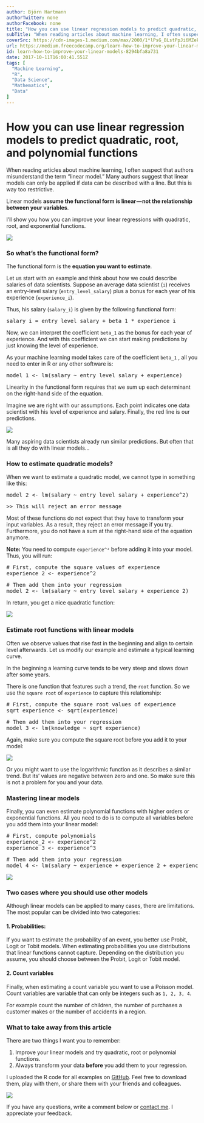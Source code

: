 ```yaml
---
author: Björn Hartmann
authorTwitter: none
authorFacebook: none
title: "How you can use linear regression models to predict quadratic, root, and polynomial functions"
subTitle: "When reading articles about machine learning, I often suspect that authors misunderstand the term “linear model.” Many authors suggest th..."
coverSrc: https://cdn-images-1.medium.com/max/2000/1*lPsG_BLstPpJi6MZekn7-g.png
url: https://medium.freecodecamp.org/learn-how-to-improve-your-linear-models-8294bfa8a731
id: learn-how-to-improve-your-linear-models-8294bfa8a731
date: 2017-10-11T16:00:41.551Z
tags: [
  "Machine Learning",
  "R",
  "Data Science",
  "Mathematics",
  "Data"
]
---
```

# How you can use linear regression models to predict quadratic, root, and polynomial functions

When reading articles about machine learning, I often suspect that authors misunderstand the term “linear model.” Many authors suggest that linear models can only be applied if data can be described with a line. But this is way too restrictive.

Linear models **assume the functional form is linear — not the relationship between your variables**.

I’ll show you how you can improve your linear regressions with quadratic, root, and exponential functions.







![](https://cdn-images-1.medium.com/max/2000/1*lPsG_BLstPpJi6MZekn7-g.png)







### So what’s the functional form?

The functional form is the **equation you want to estimate**.

Let us start with an example and think about how we could describe salaries of data scientists. Suppose an average data scientist (`i`) receives an entry-level salary (`entry_level_salary`) plus a bonus for each year of his experience (`experience_i`).

Thus, his salary (`salary_i`) is given by the following functional form:

<pre name="be0a" id="be0a" class="graf graf--pre graf-after--p">salary_i = entry_level_salary + beta_1 * experience_i</pre>

Now, we can interpret the coefficient `beta_1` as the bonus for each year of experience. And with this coefficient we can start making predictions by just knowing the level of experience.

As your machine learning model takes care of the coefficient `beta_1` , all you need to enter in R or any other software is:

<pre name="b69c" id="b69c" class="graf graf--pre graf-after--p">model_1 <- lm(salary ~ entry_level_salary + experience)</pre>

Linearity in the functional form requires that we sum up each determinant on the right-hand side of the equation.

Imagine we are right with our assumptions. Each point indicates one data scientist with his level of experience and salary. Finally, the red line is our predictions.



![](https://cdn-images-1.medium.com/max/1600/1*smYWEdNpg8P5G7Ec7JZPeg.png)



Many aspiring data scientists already run similar predictions. But often that is all they do with linear models…

### How to estimate quadratic models?

When we want to estimate a quadratic model, we cannot type in something like this:

<pre name="ebea" id="ebea" class="graf graf--pre graf-after--p">model_2 <- lm(salary ~ entry_level_salary + experience^2)</pre>

<pre name="20ac" id="20ac" class="graf graf--pre graf-after--pre">>> This will reject an error message</pre>

Most of these functions do not expect that they have to transform your input variables. As a result, they reject an error message if you try. Furthermore, you do not have a sum at the right-hand side of the equation anymore.

**Note:** You need to compute `experience^²` before adding it into your model. Thus, you will run:

<pre name="4332" id="4332" class="graf graf--pre graf-after--p"># First, compute the square values of experience  
experience_2 <- experience^2</pre>

<pre name="6e75" id="6e75" class="graf graf--pre graf-after--pre"># Then add them into your regression  
model_2 <- lm(salary ~ entry_level_salary + experience_2)</pre>

In return, you get a nice quadratic function:



![](https://cdn-images-1.medium.com/max/1600/1*0pBh3H0KPRGXFcBRg2GPMg.png)



### Estimate root functions with linear models

Often we observe values that rise fast in the beginning and align to certain level afterwards. Let us modify our example and estimate a typical learning curve.

In the beginning a learning curve tends to be very steep and slows down after some years.

There is one function that features such a trend, the `root` function. So we use the `square root` of `experience` to capture this relationship:

<pre name="037f" id="037f" class="graf graf--pre graf-after--p"># First, compute the square root values of experience  
sqrt_experience <- sqrt(experience)</pre>

<pre name="d1e3" id="d1e3" class="graf graf--pre graf-after--pre"># Then add them into your regression  
model_3 <- lm(knowledge ~ sqrt_experience)</pre>

Again, make sure you compute the square root before you add it to your model:



![](https://cdn-images-1.medium.com/max/1600/1*nhfoQaEJrLoVuK07Dr8ADg.png)



Or you might want to use the logarithmic function as it describes a similar trend. But its’ values are negative between zero and one. So make sure this is not a problem for you and your data.

### Mastering linear models

Finally, you can even estimate polynomial functions with higher orders or exponential functions. All you need to do is to compute all variables before you add them into your linear model:

<pre name="1bb4" id="1bb4" class="graf graf--pre graf-after--p"># First, compute polynomials  
experience_2 <- experience^2  
experience_3 <- experience^3</pre>

<pre name="ba1e" id="ba1e" class="graf graf--pre graf-after--pre"># Then add them into your regression  
model_4 <- lm(salary ~ experience + experience_2 + experience_3)</pre>



![](https://cdn-images-1.medium.com/max/1600/1*GsSExG8KXYBd6rk7assRTQ.png)



### Two cases where you should use other models

Although linear models can be applied to many cases, there are limitations. The most popular can be divided into two categories:

#### 1\. Probabilities:

If you want to estimate the probability of an event, you better use Probit, Logit or Tobit models. When estimating probabilities you use distributions that linear functions cannot capture. Depending on the distribution you assume, you should choose between the Probit, Logit or Tobit model.

#### 2\. Count variables

Finally, when estimating a count variable you want to use a Poisson model. Count variables are variable that can only be integers such as `1, 2, 3, 4`.

For example count the number of children, the number of purchases a customer makes or the number of accidents in a region.

### What to take away from this article

There are two things I want you to remember:

1.  Improve your linear models and try quadratic, root or polynomial functions.
2.  Always transform your data **before** you add them to your regression.

I uploaded the R code for all examples on [GitHub](https://github.com/bjoernhartmann/examples_linear_models). Feel free to download them, play with them, or share them with your friends and colleagues.



[![](https://cdn-images-1.medium.com/max/1600/1*glzVM2TFeCtYoRSg56CW3Q.png)](https://github.com/bjoernhartmann/examples_linear_models)



If you have any questions, write a comment below or [contact me](https://www.bjoern-hartmann.de/?utm_source=medium&utm_medium=link&utm_campaign=Linear_Models&utm_term=Linear_Models). I appreciate your feedback.









